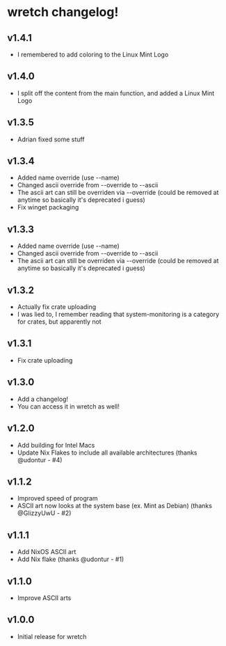 # wretch changelog!

## v1.4.1
* I remembered to add coloring to the Linux Mint Logo

## v1.4.0
* I split off the content from the main function, and added a Linux Mint Logo

## v1.3.5
* Adrian fixed some stuff

## v1.3.4
* Added name override (use --name)
* Changed ascii override from --override to --ascii
* The ascii art can still be overriden via --override (could be removed at anytime so basically it's deprecated i guess)
* Fix winget packaging

## v1.3.3
* Added name override (use --name)
* Changed ascii override from --override to --ascii
* The ascii art can still be overriden via --override (could be removed at anytime so basically it's deprecated i guess)

## v1.3.2
* Actually fix crate uploading
* I was lied to, I remember reading that system-monitoring is a category for crates, but apparently not

## v1.3.1
* Fix crate uploading

## v1.3.0
* Add a changelog!
* You can access it in wretch as well!

## v1.2.0
* Add building for Intel Macs
* Update Nix Flakes to include all available architectures (thanks @udontur - #4)

## v1.1.2
* Improved speed of program
* ASCII art now looks at the system base (ex. Mint as Debian) (thanks @GlizzyUwU - #2)

## v1.1.1
* Add NixOS ASCII art
* Add Nix flake (thanks @udontur - #1)

## v1.1.0
* Improve ASCII arts

## v1.0.0
* Initial release for wretch
